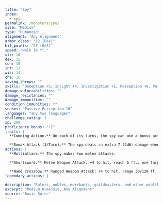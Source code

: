 ```yaml
---
title: "Spy"
index:
  - spy
permalink: /monsters/spy/
size: "Medium"
type: "Humanoid"
alignment: "Any Alignment"
armor_class: "12 (Dex)"
hit_points: "27 (6d8)"
speed: "walk 30 ft."
str: 10
dex: 15
con: 10
int: 12
wis: 14
cha: 16
saving_throws: ""
skills: "Deception +5, Insight +4, Investigation +5, Perception +6, Persuasion +5, Stealth +4"
damage_vulnerabilities: ""
damage_resistances: ""
damage_immunities: ""
condition_immunities: ""
senses: "Passive Perception 16"
languages: "any two languages"
challenge_rating: 1
xp: 200
proficiency_bonus: "+2"
traits: |
  **Cunning Action.** On each of its turns, the spy can use a bonus action to take the Dash, Disengage, or Hide action.

  **Sneak Attack (1/Turn).** The spy deals an extra 7 (2d6) damage when it hits a target with a weapon attack and has advantage on the attack roll, or when the target is within 5 ft. of an ally of the spy that isn't incapacitated and the spy doesn't have disadvantage on the attack roll.
actions: |
  **Multiattack.** The spy makes two melee attacks.

  **Shortsword.** Melee Weapon Attack: +4 to hit, reach 5 ft., one target. Hit: 5 (1d6 + 2) piercing damage.

  **Hand Crossbow.** Ranged Weapon Attack: +4 to hit, range 30/120 ft., one target. Hit: 5 (1d6 + 2) piercing damage.  
legendary_actions: |
  
description: "Rulers, nobles, merchants, guildmasters, and other wealthy individuals use spies to gain the upper hand in a world of cutthroat politics. A spy is trained to secretly gather information. Loyal spies would rather die than divulge information that could compromise them or their employers."
excerpt: "Medium Humanoid, Any Alignment"
source: "Basic Rules"
---
```

